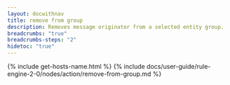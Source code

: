 ```yaml
---
layout: docwithnav
title: remove from group
description: Removes message originator from a selected entity group.  
breadcrumbs: "true"
breadcrumbs-steps: "2"
hidetoc: "true"
---
```


{% include get-hosts-name.html %}
{% include docs/user-guide/rule-engine-2-0/nodes/action/remove-from-group.md %}

